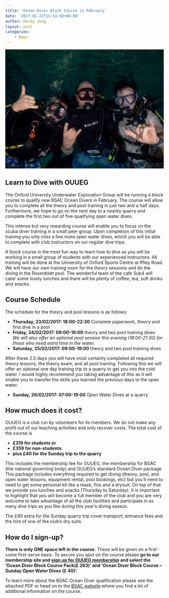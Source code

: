 ```yaml
---
title: 'Ocean Diver Block Course in February'
date: '2017-01-22T15:54:58+00:00'
author: Marko Jung
layout: post
categories:
    - News
---
```


![](/assets/images/15800736_10211877540043585_6200776047417655209_o.jpg)

## Learn to Dive with OUUEG

The Oxford University Underwater Exploration Group will be running a block course to qualify new BSAC Ocean Divers in February. The course will allow you to complete all the theory and pool training in just two and a half days. Furthermore, we hope to go on the next day to a nearby quarry and complete the first two out of five qualifying open water dives.

This intense but very rewarding course will enable you to focus on the scuba diver training in a small peer group. Upon completion of this initial training you only miss a few more open water dives, which you will be able to complete with club instructors on our regular dive trips.

A block course is the most fun way to learn how to dive as you will be working in a small group of students with our experienced instructors. All training will be done at the University of Oxford Sports Centre at Iffley Road. We will have our own training room for the theory sessions and do the diving in the Rosenblatt pool. The wonderful team of the cafe Sub4 will cater some lovely lunches and there will be plenty of coffee, tea, soft drinks and snacks.

## Course Schedule

The schedule for the theory and pool lessons is as follows:

- **Thursday, 23/02/2017: 18:00-22:30** Complete paperwork, theory and first dive in a pool
- **Friday, 24/02/2017: 09:00-18:00** theory and two pool training dives  
    *We will also offer an optional pool session this evening (18:00-21:30) for those who need extra time in the water.*
- **Saturday, 25/02/2017: 09:00-19:00** theory and two pool training dives

After these 2.5 days you will have most certainly completed all required theory lessons, the theory exam, and all pool training. Following this we will offer an optional one day training trip to a quarry to get you into the cold water. I would highly recommend you taking advantage of this as it will enable you to transfer the skills you learned the previous days to the open water.

- **Sunday, 26/02/2017: 07:00-19:00** Open Water Dives at a quarry

## How much does it cost?

OUUEG is a club run by volunteers for its members. We do not make any profit out of our teaching activities and only recover costs. The total cost of the course is

- **£319 for students or**
- **£359 for non-students.**
- **plus £40 for the Sunday trip to the quarry**

This includes the membership fee for OUUEG, the membership for BSAC (the national governing body) and OUUEG’s standard Ocean Diver package. This package includes everything required to get diving (theory, pool, and open water lessons, equipment rental, pool bookings, etc) but you’ll need to need to get some personal kit like a mask, fins and a drysuit. On top of that we provide you lunches and snacks (Thursday to Saturday). It is important to highlight that you will become a full member of the club and you are very welcome to take advantage of all the club facilities and participate in as many dive trips as you like during this year’s diving season.

The £40 extra for the Sunday quarry trip cover transport, entrance fees and the hire of one of the club’s dry suits.

## How do I sign-up?

**There is only ONE space left in the course**. These will be given on a first-come first-serve basis. To secure you spot on the course please **go to our membership site and [sign up for OUUEG membership](/membership/join/) and select the ‘Ocean Diver Block Course Pack(£ 263)’ and ‘Ocean Diver Block Course – Sunday Open Water Dives (£ 40)’.**

To learn more about the BSAC Ocean Diver qualification please see the attached PDF or head on to the [BSAC website](http://www.bsac.com/page.asp?section=3303) where you find a lot of additional information on the course.
